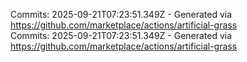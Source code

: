 Commits: 2025-09-21T07:23:51.349Z - Generated via https://github.com/marketplace/actions/artificial-grass
<br>
Commits: 2025-09-21T07:23:51.349Z - Generated via https://github.com/marketplace/actions/artificial-grass
<br>
